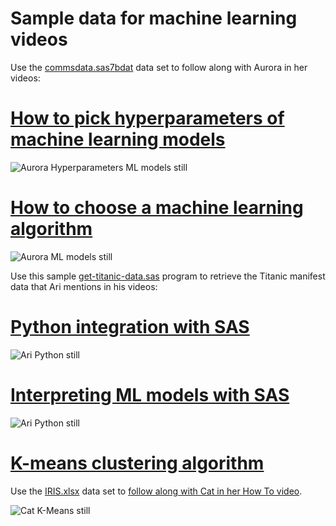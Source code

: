 # Sample data for machine learning videos 

Use the [commsdata.sas7bdat](commsdata.sas7bdat) data set to follow along with Aurora in her videos:

# [How to pick hyperparameters of machine learning models](https://www.youtube.com/watch?v=AOR7XnCB_JA&list=PLVV6eZFA22QwrXd6nSDU18E6XgXSMOs87)

![Aurora Hyperparameters ML models still](https://img.youtube.com/vi/AOR7XnCB_JA/0.jpg)

# [How to choose a machine learning algorithm](https://www.youtube.com/watch?v=-oZcf0QEzYM&list=PLVV6eZFA22QwrXd6nSDU18E6XgXSMOs87)

![Aurora ML models still](https://img.youtube.com/vi/-oZcf0QEzYM/0.jpg)


Use this sample [get-titanic-data.sas](get-titanic-data.sas) program to retrieve the Titanic manifest data that Ari mentions in his videos: 

# [Python integration with SAS](https://www.youtube.com/watch?v=6cDU6JGEYSo&list=PLVV6eZFA22QwrXd6nSDU18E6XgXSMOs87)

![Ari Python still](https://img.youtube.com/vi/6LcyVSLwVck/0.jpg)

# [Interpreting ML models with SAS](https://www.youtube.com/watch?v=6LcyVSLwVck&list=PLVV6eZFA22QwrXd6nSDU18E6XgXSMOs87)

![Ari Python still](https://img.youtube.com/vi/6cDU6JGEYSo/0.jpg)


# [K-means clustering algorithm](https://www.youtube.com/watch?v=0CZ8u6oEeqg&list=PLVV6eZFA22QwrXd6nSDU18E6XgXSMOs87)

Use the [IRIS.xlsx](IRIS.xlsx) data set to [follow along with Cat in her How To video](https://www.youtube.com/watch?v=0CZ8u6oEeqg&list=PLVV6eZFA22QwrXd6nSDU18E6XgXSMOs87).

![Cat K-Means still](https://img.youtube.com/vi/0CZ8u6oEeqg/0.jpg)

